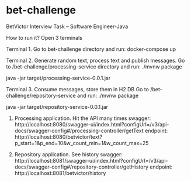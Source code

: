 # bet-challenge
BetVictor
Interview Task – Software Engineer-Java

How to run it?
Open 3 terminals

Terminal 1.
Go to bet-challenge directory and run: 
docker-compose up

Terminal 2. Generate random text, process text and publish messages.
Go to /bet-challenge/processing-service directory and run:
./mvnw package

java -jar target/processing-service-0.0.1.jar

Terminal 3. Consume messages, store them in H2 DB
Go to /bet-challenge/repository-service and run:
./mvnw package

java -jar target/repository-service-0.0.1.jar


1. Processing application. Hit the API many times
swagger: http://localhost:8080/swagger-ui/index.html?configUrl=/v3/api-docs/swagger-config#/processing-controller/getText
endpoint: http://localhost:8080/betvictor/text?p_start=1&p_end=10&w_count_min=1&w_count_max=25

2. Repository application. See history
swagger: http://localhost:8081/swagger-ui/index.html?configUrl=/v3/api-docs/swagger-config#/repository-controller/getHistory
endpoint: http://localhost:8081/betvictor/history
